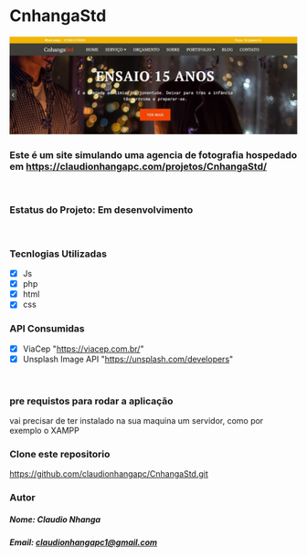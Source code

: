# CnhangaStd
!["CnhangaStd"](assets/images/banner-claudio.jpg)
### Este é um site simulando uma agencia de fotografia hospedado em  <https://claudionhangapc.com/projetos/CnhangaStd/>
<br/>

### Estatus do Projeto: Em desenvolvimento
<br/>

### Tecnlogias Utilizadas 
- [x] Js
- [x] php
- [x] html
- [x] css

### API Consumidas
- [x] ViaCep "https://viacep.com.br/"
- [x] Unsplash Image API "https://unsplash.com/developers"

<br/>

### pre requistos para rodar a aplicação

vai precisar de ter instalado na sua maquina um servidor, como por exemplo o XAMPP
<br/>

### Clone este repositorio
https://github.com/claudionhangapc/CnhangaStd.git
### Autor

##### Nome: Claudio Nhanga
##### Email: claudionhangapc1@gmail.com

